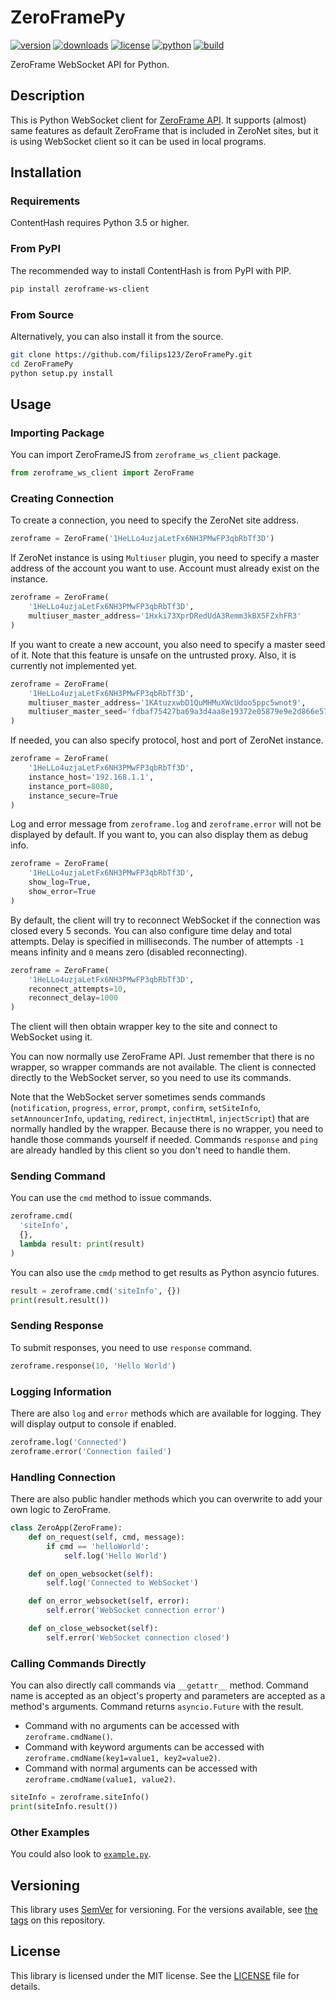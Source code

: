 ZeroFramePy
===========

[![version][icon-version]][link-pypi]
[![downloads][icon-downloads]][link-pypi]
[![license][icon-license]][link-license]
[![python][icon-python]][link-python]
[![build][icon-travis]][link-travis]

ZeroFrame WebSocket API for Python.

## Description

This is Python WebSocket client for [ZeroFrame API][link-zeroframe]. It supports (almost) same features as default ZeroFrame that is included in ZeroNet sites, but it is using WebSocket client so it can be used in local programs.

## Installation

### Requirements

ContentHash requires Python 3.5 or higher.

### From PyPI

The recommended way to install ContentHash is from PyPI with PIP.

```bash
pip install zeroframe-ws-client
```

### From Source

Alternatively, you can also install it from the source.

```bash
git clone https://github.com/filips123/ZeroFramePy.git
cd ZeroFramePy
python setup.py install
```

## Usage

### Importing Package

You can import ZeroFrameJS from `zeroframe_ws_client` package.

```py
from zeroframe_ws_client import ZeroFrame
```

### Creating Connection

To create a connection, you need to specify the ZeroNet site address.

```py
zeroframe = ZeroFrame('1HeLLo4uzjaLetFx6NH3PMwFP3qbRbTf3D')
```

If ZeroNet instance is using `Multiuser` plugin, you need to specify a master address of the account you want to use. Account must already exist on the instance.

```py
zeroframe = ZeroFrame(
    '1HeLLo4uzjaLetFx6NH3PMwFP3qbRbTf3D',
    multiuser_master_address='1Hxki73XprDRedUdA3Remm3kBX5FZxhFR3'
)
```

If you want to create a new account, you also need to specify a master seed of it. Note that this feature is unsafe on the untrusted proxy. Also, it is currently not implemented yet.

```py
zeroframe = ZeroFrame(
    '1HeLLo4uzjaLetFx6NH3PMwFP3qbRbTf3D',
    multiuser_master_address='1KAtuzxwbD1QuMHMuXWcUdoo5ppc5wnot9',
    multiuser_master_seed='fdbaf75427ba69a3d4aa8e19372e05879e9e2d866e579dd30be25e6fab7e3fb2'
)
```

If needed, you can also specify protocol, host and port of ZeroNet instance.

```py
zeroframe = ZeroFrame(
    '1HeLLo4uzjaLetFx6NH3PMwFP3qbRbTf3D',
    instance_host='192.168.1.1',
    instance_port=8080,
    instance_secure=True
)
```

Log and error message from `zeroframe.log` and `zeroframe.error` will not be displayed by default. If you want to, you can also display them as debug info.

```py
zeroframe = ZeroFrame(
    '1HeLLo4uzjaLetFx6NH3PMwFP3qbRbTf3D',
    show_log=True,
    show_error=True
)
```

By default, the client will try to reconnect WebSocket if the connection was closed every 5 seconds. You can also configure time delay and total attempts. Delay is specified in milliseconds. The number of attempts `-1` means infinity and `0` means zero (disabled reconnecting).

```py
zeroframe = ZeroFrame(
    '1HeLLo4uzjaLetFx6NH3PMwFP3qbRbTf3D',
    reconnect_attempts=10,
    reconnect_delay=1000
)
```

The client will then obtain wrapper key to the site and connect to WebSocket using it.

You can now normally use ZeroFrame API. Just remember that there is no wrapper, so wrapper commands are not available. The client is connected directly to the WebSocket server, so you need to use its commands.

Note that the WebSocket server sometimes sends commands (`notification`, `progress`, `error`, `prompt`, `confirm`, `setSiteInfo`, `setAnnouncerInfo`, `updating`, `redirect`, `injectHtml`, `injectScript`) that are normally handled by the wrapper. Because there is no wrapper, you need to handle those commands yourself if needed. Commands `response` and `ping` are already handled by this client so you don't need to handle them.

### Sending Command

You can use the `cmd` method to issue commands.

```py
zeroframe.cmd(
  'siteInfo',
  {},
  lambda result: print(result)
)
```

You can also use the `cmdp` method to get results as Python asyncio futures.

```py
result = zeroframe.cmd('siteInfo', {})
print(result.result())
```

### Sending Response

To submit responses, you need to use `response` command.

```py
zeroframe.response(10, 'Hello World')
```

### Logging Information

There are also `log` and `error` methods which are available for logging. They will display output to console if enabled.

```py
zeroframe.log('Connected')
zeroframe.error('Connection failed')
```

### Handling Connection

There are also public handler methods which you can overwrite to add your own logic to ZeroFrame.

```py
class ZeroApp(ZeroFrame):
    def on_request(self, cmd, message):
        if cmd == 'helloWorld':
            self.log('Hello World')

    def on_open_websocket(self):
        self.log('Connected to WebSocket')

    def on_error_websocket(self, error):
        self.error('WebSocket connection error')

    def on_close_websocket(self):
        self.error('WebSocket connection closed')
```

### Calling Commands Directly

You can also directly call commands via `__getattr__` method. Command name is accepted as an object's property and parameters are accepted as a method's arguments. Command returns `asyncio.Future` with the result.

 * Command with no arguments can be accessed with `zeroframe.cmdName()`.
 * Command with keyword arguments can be accessed with `zeroframe.cmdName(key1=value1, key2=value2)`.
 * Command with normal arguments can be accessed with `zeroframe.cmdName(value1, value2)`.

```py
siteInfo = zeroframe.siteInfo()
print(siteInfo.result())
```

### Other Examples

You could also look to [`example.py`][link-example].

## Versioning

This library uses [SemVer][link-semver] for versioning. For the versions available, see [the tags][link-tags] on this repository.

## License

This library is licensed under the MIT license. See the [LICENSE][link-license-file] file for details.

[icon-version]: https://img.shields.io/pypi/v/zeroframe-ws-client.svg?style=flat-square&label=version
[icon-downloads]: https://img.shields.io/pypi/dm/zeroframe-ws-client.svg?style=flat-square&label=downloads
[icon-license]: https://img.shields.io/pypi/l/zeroframe-ws-client.svg?style=flat-square&label=license
[icon-python]: https://img.shields.io/pypi/pyversions/zeroframe-ws-client.svg?style=flat-square&label=python
[icon-travis]: https://img.shields.io/travis/com/filips123/ZeroFramePy.svg?style=flat-square&labelbuild

[link-pypi]: https://pypi.org/project/zeroframe-ws-client/
[link-license]: https://choosealicense.com/licenses/mit/
[link-python]: https://python.org/
[link-travis]: https://travis-ci.com/filips123/ZeroFramePy/
[link-semver]: https://semver.org/

[link-tags]: https://github.com/filips123/ZeroFramePy/tags/
[link-license-file]: https://github.com/filips123/ZeroFramePy/blob/master/LICENSE
[link-example]: https://github.com/filips123/ZeroFramePy/blob/master/example.py

[link-zeroframe]: https://zeronet.io/

